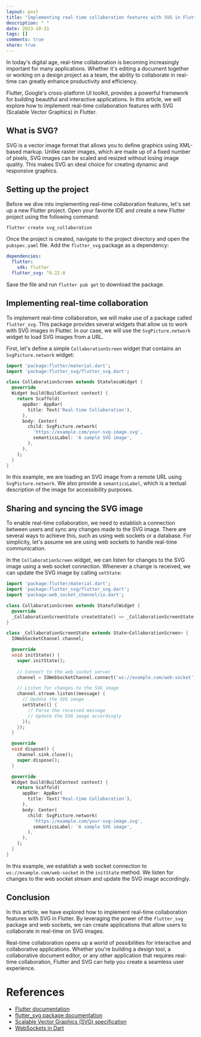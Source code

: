 ```yaml
---
layout: post
title: "Implementing real-time collaboration features with SVG in Flutter"
description: " "
date: 2023-10-31
tags: []
comments: true
share: true
---
```


In today's digital age, real-time collaboration is becoming increasingly important for many applications. Whether it's editing a document together or working on a design project as a team, the ability to collaborate in real-time can greatly enhance productivity and efficiency.

Flutter, Google's cross-platform UI toolkit, provides a powerful framework for building beautiful and interactive applications. In this article, we will explore how to implement real-time collaboration features with SVG (Scalable Vector Graphics) in Flutter.

## What is SVG?

SVG is a vector image format that allows you to define graphics using XML-based markup. Unlike raster images, which are made up of a fixed number of pixels, SVG images can be scaled and resized without losing image quality. This makes SVG an ideal choice for creating dynamic and responsive graphics.

## Setting up the project

Before we dive into implementing real-time collaboration features, let's set up a new Flutter project. Open your favorite IDE and create a new Flutter project using the following command:

```bash
flutter create svg_collaboration
```

Once the project is created, navigate to the project directory and open the `pubspec.yaml` file. Add the `flutter_svg` package as a dependency:

```yaml
dependencies:
  flutter:
    sdk: flutter
  flutter_svg: ^0.22.0
```

Save the file and run `flutter pub get` to download the package.

## Implementing real-time collaboration

To implement real-time collaboration, we will make use of a package called `flutter_svg`. This package provides several widgets that allow us to work with SVG images in Flutter. In our case, we will use the `SvgPicture.network` widget to load SVG images from a URL.

First, let's define a simple `CollaborationScreen` widget that contains an `SvgPicture.network` widget:

```dart
import 'package:flutter/material.dart';
import 'package:flutter_svg/flutter_svg.dart';

class CollaborationScreen extends StatelessWidget {
  @override
  Widget build(BuildContext context) {
    return Scaffold(
      appBar: AppBar(
        title: Text('Real-time Collaboration'),
      ),
      body: Center(
        child: SvgPicture.network(
          'https://example.com/your-svg-image.svg',
          semanticsLabel: 'A sample SVG image',
        ),
      ),
    );
  }
}
```

In this example, we are loading an SVG image from a remote URL using `SvgPicture.network`. We also provide a `semanticsLabel`, which is a textual description of the image for accessibility purposes.

## Sharing and syncing the SVG image

To enable real-time collaboration, we need to establish a connection between users and sync any changes made to the SVG image. There are several ways to achieve this, such as using web sockets or a database. For simplicity, let's assume we are using web sockets to handle real-time communication.

In the `CollaborationScreen` widget, we can listen for changes to the SVG image using a web socket connection. Whenever a change is received, we can update the SVG image by calling `setState`:

```dart
import 'package:flutter/material.dart';
import 'package:flutter_svg/flutter_svg.dart';
import 'package:web_socket_channel/io.dart';

class CollaborationScreen extends StatefulWidget {
  @override
  _CollaborationScreenState createState() => _CollaborationScreenState();
}

class _CollaborationScreenState extends State<CollaborationScreen> {
  IOWebSocketChannel channel;

  @override
  void initState() {
    super.initState();
    
    // Connect to the web socket server
    channel = IOWebSocketChannel.connect('ws://example.com/web-socket');

    // Listen for changes to the SVG image
    channel.stream.listen((message) {
      // Update the SVG image
      setState(() {
        // Parse the received message
        // Update the SVG image accordingly
      });
    });
  }

  @override
  void dispose() {
    channel.sink.close();
    super.dispose();
  }

  @override
  Widget build(BuildContext context) {
    return Scaffold(
      appBar: AppBar(
        title: Text('Real-time Collaboration'),
      ),
      body: Center(
        child: SvgPicture.network(
          'https://example.com/your-svg-image.svg',
          semanticsLabel: 'A sample SVG image',
        ),
      ),
    );
  }
}
```

In this example, we establish a web socket connection to `ws://example.com/web-socket` in the `initState` method. We listen for changes to the web socket stream and update the SVG image accordingly.

## Conclusion

In this article, we have explored how to implement real-time collaboration features with SVG in Flutter. By leveraging the power of the `flutter_svg` package and web sockets, we can create applications that allow users to collaborate in real-time on SVG images.

Real-time collaboration opens up a world of possibilities for interactive and collaborative applications. Whether you're building a design tool, a collaborative document editor, or any other application that requires real-time collaboration, Flutter and SVG can help you create a seamless user experience.

# References
- [Flutter documentation](https://flutter.dev/)
- [flutter_svg package documentation](https://pub.dev/packages/flutter_svg)
- [Scalable Vector Graphics (SVG) specification](https://www.w3.org/TR/SVG2/)
- [WebSockets in Dart](https://dart.dev/guides/libraries/web-sockets)